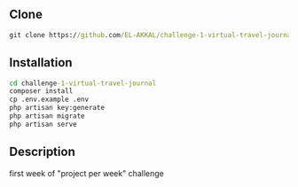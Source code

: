## Clone

```cmd
git clone https://github.com/EL-AKKAL/challenge-1-virtual-travel-journal.git
```

## Installation

```cmd
cd challenge-1-virtual-travel-journal
composer install
cp .env.example .env
php artisan key:generate
php artisan migrate
php artisan serve
```

## Description

first week of "project per week" challenge
